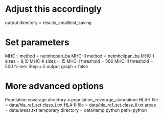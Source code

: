 
# Adjust this accordingly
output directory = results_smalltest_saving
 
# Set parameters 
MHC-I method  = netmhcpan_ba
MHC-II method  = netmhciipan_ba
MHC-I sizes = 9,10
MHC-II sizes = 15
MHC-I threshold = 500
MHC-II threshold = 500
N-mer Step = 5
output graph = false

# More advanced options
Population coverage directory = population_coverage_standalone
HLA-I file = data/hla_ref_set.class_i.txt
HLA-II file = data/hla_ref_set.class_ii.txt
areas = data/areas.txt
temporary directory = data/temp
python path=python
